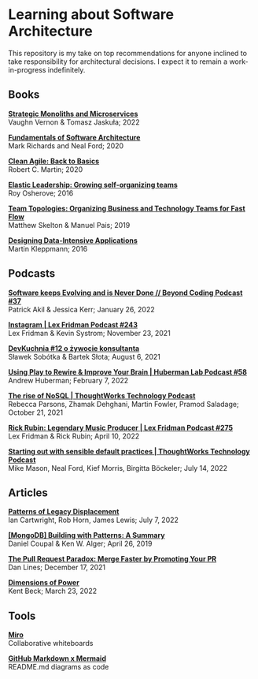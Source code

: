 # Learning about Software Architecture

This repository is my take on top recommendations for anyone inclined to take responsibility for architectural decisions. I expect it to remain a work-in-progress indefinitely.

## Books

[**Strategic Monoliths and Microservices**](https://www.pearson.com/us/higher-education/product/Vernon-Strategic-Monoliths-and-Microservices-Driving-Innovation-Using-Purposeful-Architecture-OASIS/9780137355570.html)  
Vaughn Vernon & Tomasz Jaskuła; 2022

[**Fundamentals of Software Architecture**](https://www.oreilly.com/library/view/fundamentals-of-software/9781492043447/)  
Mark Richards and Neal Ford; 2020

[**Clean Agile: Back to Basics**](https://www.pearson.com/us/higher-education/program/Martin-Clean-Agile-Back-to-Basics/PGM2604771.html)  
Robert C. Martin; 2020

[**Elastic Leadership: Growing self-organizing teams**](https://www.manning.com/books/elastic-leadership)  
Roy Osherove; 2016

[**Team Topologies: Organizing Business and Technology Teams for Fast Flow**](https://teamtopologies.com/book)  
Matthew Skelton & Manuel Pais; 2019

[**Designing Data-Intensive Applications**](https://dataintensive.net)  
Martin Kleppmann; 2016

## Podcasts

[**Software keeps Evolving and is Never Done // Beyond Coding Podcast #37**](https://youtu.be/4-0fiuKdxmc)  
 Patrick Akil & Jessica Kerr; January 26, 2022

[**Instagram | Lex Fridman Podcast #243**](https://youtu.be/3pvpNKUPbIY)  
Lex Fridman & Kevin Systrom; November 23, 2021

[**DevKuchnia #12 o żywocie konsultanta**](https://youtu.be/D39bjCrzZm4)  
Sławek Sobótka & Bartek Słota; August 6, 2021

[**Using Play to Rewire & Improve Your Brain | Huberman Lab Podcast #58**](https://youtu.be/BwyZIWeBpRw)  
Andrew Huberman; February 7, 2022

[**The rise of NoSQL | ThoughtWorks Technology Podcast**](https://www.thoughtworks.com/insights/podcasts/technology-podcasts/rise-nosql)  
Rebecca Parsons, Zhamak Dehghani, Martin Fowler, Pramod Saladage; October 21, 2021

[**Rick Rubin: Legendary Music Producer | Lex Fridman Podcast #275**](https://youtu.be/H_szemxPcTI)  
Lex Fridman & Rick Rubin; April 10, 2022

[**Starting out with sensible default practices | ThoughtWorks Technology Podcast**](https://www.thoughtworks.com/en-us/insights/podcasts/technology-podcasts/sensible-defaults)  
Mike Mason, Neal Ford, Kief Morris, Birgitta Böckeler; July 14, 2022

## Articles

[**Patterns of Legacy Displacement**](https://martinfowler.com/articles/patterns-legacy-displacement/)  
Ian Cartwright, Rob Horn, James Lewis; July 7, 2022

[**[MongoDB] Building with Patterns: A Summary**](https://www.mongodb.com/blog/post/building-with-patterns-a-summary)  
Daniel Coupal & Ken W. Alger; April 26, 2019

[**The Pull Request Paradox: Merge Faster by Promoting Your PR**](https://dzone.com/articles/the-pull-request-paradox-merge-faster-by-promoting)  
Dan Lines; December 17, 2021

[**Dimensions of Power**](https://medium.com/@kentbeck_7670/dimensions-of-power-15ac9fa0c590)  
Kent Beck; March 23, 2022

## Tools

[**Miro**](https://miro.com/)  
Collaborative whiteboards

[**GitHub Markdown x Mermaid**](https://github.blog/2022-02-14-include-diagrams-markdown-files-mermaid/)  
README.md diagrams as code
